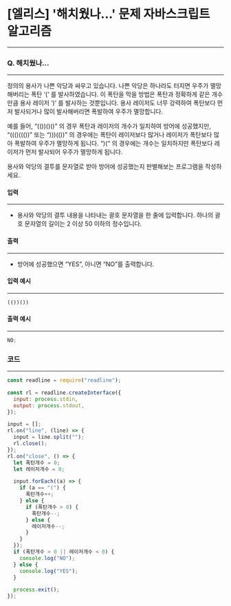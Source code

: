 # [엘리스] '해치웠나...' 문제 자바스크립트 알고리즘

---

### Q. 해치웠나...

---

정의의 용사가 나쁜 악당과 싸우고 있습니다. 나쁜 악당은 하나라도 터지면 우주가 멸망해버리는 폭탄 ‘(‘ 를 발사하였습니다. 이 폭탄을 막을 방법은 폭탄과 정확하게 같은 개수만큼 용사 레이저 ‘)’ 를 발사하는 것뿐입니다. 용사 레이저도 너무 강력하여 폭탄보다 먼저 발사되거나 많이 발사해버리면 폭발하여 우주가 멸망합니다.

예를 들어, “(())()()” 의 경우 폭탄과 레이저의 개수가 일치하여 방어에 성공했지만, “((()((())” 또는 “)))(())” 의 경우에는 폭탄이 레이저보다 많거나 레이저가 폭탄보다 많아 폭발하여 우주가 멸망하게 됩니다. “)(“ 의 경우에는 개수는 일치하지만 폭탄보다 레이저가 먼저 발사되어 우주가 멸망하게 됩니다.

용사와 악당의 결투를 문자열로 받아 방어에 성공했는지 판별해보는 프로그램을 작성하세요.

#### 입력

---

- 용사와 악당의 결투 내용을 나타내는 괄호 문자열을 한 줄에 입력합니다.
  하나의 괄호 문자열의 길이는 2 이상 50 이하의 정수입니다.

#### 출력

---

- 방어에 성공했으면 “YES”, 아니면 “NO”를 출력합니다.

#### 입력 예시

---

```js
(())())
```

#### 출력 예시

---

```js
NO;
```

### 코드

---

```js
const readline = require("readline");

const rl = readline.createInterface({
  input: process.stdin,
  output: process.stdout,
});

input = [];
rl.on("line", (line) => {
  input = line.split("");
  rl.close();
});
rl.on("close", () => {
  let 폭탄개수 = 0;
  let 레이저개수 = 0;

  input.forEach((a) => {
    if (a == "(") {
      폭탄개수++;
    } else {
      if (폭탄개수 > 0) {
        폭탄개수--;
      } else {
        레이저개수--;
      }
    }
  });
  if (폭탄개수 > 0 || 레이저개수 < 0) {
    console.log("NO");
  } else {
    console.log("YES");
  }

  process.exit();
});
```
